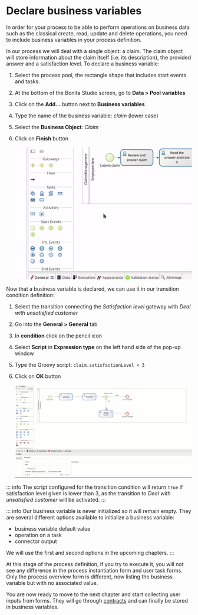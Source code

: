 # Declare business variables

In order for your process to be able to perform operations on business data such as the classical create, read, update and delete operations, you need to include business variables in your process definition.

In our process we will deal with a single object: a claim. The claim object will store information about the claim itself (i.e. its description), the provided answer and a satisfaction level. To declare a business variable:

1. Select the process pool, the rectangle shape that includes start events and tasks.
2. At the bottom of the Bonita Studio screen, go to **Data > Pool variables**
3. Click on the **Add...** button next to **Business variables**
4. Type the name of the business variable: _claim_ (lower case)
5. Select the **Business Object**: _Claim_
6. Click on **Finish** button

   ![Declare business variable](images/getting-started-tutorial/declare-business-variable/declare-business-variable.gif)

Now that a business variable is declared, we can use it in our transition condition definition:

1. Select the transition connecting the _Satisfaction level_ gateway with _Deal with unsatisfied customer_
2. Go into the **General > General** tab
3. In **condition** click on the pencil icon
4. Select **Script** in **Expression type** on the left hand side of the pop-up window
5. Type the Groovy script: `claim.satisfactionLevel < 3`
6. Click on **OK** button

   ![Define transition condition using business variable value](images/getting-started-tutorial/declare-business-variable/define-condition.gif)

::: info
The script configured for the transition condition will return `true` if satisfaction level given is lower than 3, as the transition to _Deal with unsatisfied customer_ will be activated.
:::

::: info
Our business variable is never initialized so it will remain empty. They are several different options available to initialize a business variable:

- business variable default value
- operation on a task
- connector output

We will use the first and second options in the upcoming chapters.
:::

At this stage of the process definition, if you try to execute it, you will not see any difference in the process instantiation form and user task forms. Only the process overview form is different, now listing the business variable but with no associated value.

You are now ready to move to the next chapter and start collecting user inputs from forms. They will go through [contracts](declare-contracts.md) and can finally be stored in business variables.
